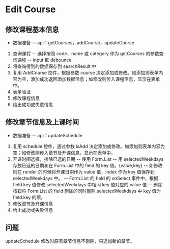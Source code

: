 # Edit Course

## 修改课程基本信息

- 数据准备
  -- api：getCourses，addCourse，updateCourse

1. 查询课程
   -- 选择按照 code，name 或 category 作为 getCourses 的参数查询课程
   -- input 框 debounce
2. 将查询得到的数据保存到 searchResult 中
3. 复用 AddCourse 控件，根据参数 course 决定添加或修改。如添加则表单内容为空，添加成功返回添加数据信息；如修改则传入课程信息，显示在表单中。
4. 表单验证
5. 修改课程信息
6. 给出成功或失败信息

## 修改章节信息及上课时间

- 数据准备
  -- api：updateSchedule

1. 复用 schedule 控件，通过参数 isAdd 决定添加或修改。如添加则表单内容为空；如修改则传入章节及开课信息，显示在表单中。
2. 开课时间选择，排除已选的日期
   -- 使用 Form.List
   -- 用 selectedWeekdays 存放已选的日期和在 Form.List 中的 field 的 key 值。{value,key}
   -- 如修改则在 render 的时候将开课日期作为 value 值，index 作为 key 值保存到 selectedWeekdays 中。
   -- Form.List 的 field 的 onSelect 事件中，根据 field.key 值修改 selectedWeekdays 中相同 key 值对应的 value 值
   -- 删除按钮将 Form.List 的 field 删除的同时删除 selectedWeekdays 中 key 值为 field.key 的项。
3. 修改章节及开课信息
4. 给出成功或失败信息

## 问题

updateSchedule 修改时原有章节信息不删除，只追加新的章节。
